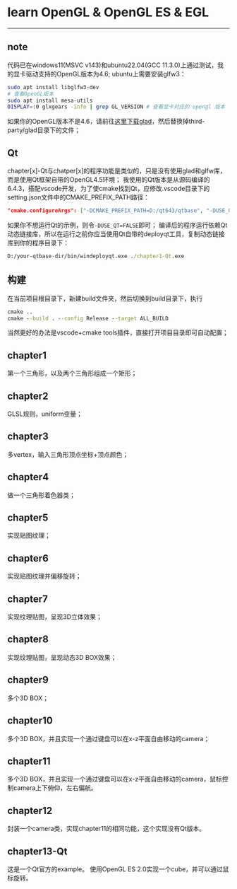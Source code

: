 # learn OpenGL & OpenGL ES & EGL
----
## note
代码已在windows11(MSVC v143)和ubuntu22.04(GCC 11.3.0)上通过测试，我的显卡驱动支持的OpenGL版本为4.6;
ubuntu上需要安装glfw3：
```bash
sudo apt install libglfw3-dev
# 查看OpenGL版本
sudo apt install mesa-utils
DISPLAY=:0 glxgears -info | grep GL_VERSION # 查看显卡对应的 opengl 版本
```
如果你的OpenGL版本不是4.6，请前往[这里下载glad](https://glad.dav1d.de)，然后替换掉third-party/glad目录下的文件；
## Qt
chapter[x]-Qt与chatper[x]的程序功能是类似的，只是没有使用glad和glfw库，而是使用Qt框架自带的OpenGL4.5环境；
我使用的Qt版本是从源码编译的6.4.3，搭配vscode开发，为了使cmake找到Qt，应修改.vscode目录下的setting.json文件中的CMAKE_PREFIX_PATH路径：
```json
"cmake.configureArgs": ["-DCMAKE_PREFIX_PATH=D:/qt643/qtbase", "-DUSE_QT=TRUE"],
```
如果你不想运行Qt的示例，则令`-DUSE_QT=FALSE`即可；
编译后的程序运行依赖Qt动态链接库，所以在运行之前你应当使用Qt自带的deployqt工具，复制动态链接库到你的程序目录下：
```bat
D:/your-qtbase-dir/bin/windeployqt.exe ./chapter1-Qt.exe
```

## 构建
在当前项目根目录下，新建build文件夹，然后切换到build目录下，执行
```bat
cmake ..
cmake --build . --config Release --target ALL_BUILD
```
当然更好的办法是vscode+cmake tools插件，直接打开项目目录即可自动配置；
## chapter1
第一个三角形，以及两个三角形组成一个矩形；

## chapter2
GLSL规则，uniform变量；

## chapter3
多vertex，输入三角形顶点坐标+顶点颜色；

## chapter4
做一个三角形着色器类；

## chapter5
实现贴图纹理；

## chapter6
实现贴图纹理并偏移旋转；

## chapter7
实现纹理贴图，呈现3D立体效果；

## chapter8
实现纹理贴图，呈现动态3D BOX效果；

## chapter9
多个3D BOX；

## chapter10
多个3D BOX，并且实现一个通过键盘可以在x-z平面自由移动的camera；

## chapter11
多个3D BOX，并且实现一个通过键盘可以在x-z平面自由移动的camera，鼠标控制camera上下俯仰，左右偏航。

## chapter12
封装一个camera类，实现chapter11的相同功能，这个实现没有Qt版本。

## chapter13-Qt
这是一个Qt官方的example。
使用OpenGL ES 2.0实现一个cube，并可以通过鼠标旋转。